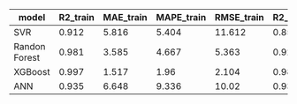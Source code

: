 | model         |   R2_train |   MAE_train |   MAPE_train |   RMSE_train |   R2_test |   MAE_test |   MAPE_test |   RMSE_test |
|---------------|------------|-------------|--------------|--------------|-----------|------------|-------------|-------------|
| SVR           |      0.912 |       5.816 |        5.404 |       11.612 |     0.857 |     10.238 |      12.65  |      14.958 |
| Randon Forest |      0.981 |       3.585 |        4.667 |        5.363 |     0.921 |      7.547 |      10.17  |      11.077 |
| XGBoost       |      0.997 |       1.517 |        1.96  |        2.104 |     0.982 |      3.841 |       5.19  |       5.266 |
| ANN           |      0.935 |       6.648 |        9.336 |       10.02  |     0.933 |      6.707 |       8.533 |      10.195 |